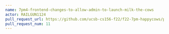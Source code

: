```yaml
---
name: 7pm4-frontend-changes-to-allow-admin-to-launch-milk-the-cows
actor: RAILGUN1124
pull_request_url: https://github.com/ucsb-cs156-f22/f22-7pm-happycows/pull/11
pull_request_num: 11
---
```

